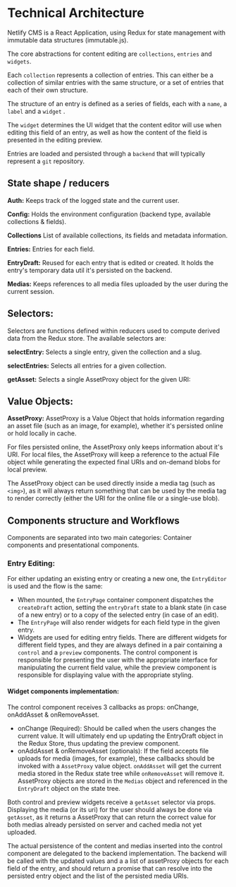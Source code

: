 # Technical Architecture

Netlify CMS is a React Application, using Redux for state management with immutable data structures (immutable.js).

The core abstractions for content editing are `collections`, `entries` and `widgets`.

Each `collection` represents a collection of entries. This can either be a collection of similar entries with the same structure, or a set of entries that each of their own structure.

The structure of an entry is defined as a series of fields, each with a `name`, a `label` and a `widget` .

The `widget` determines the UI widget that the content editor will use when editing this field of an entry, as well as how the content of the field is presented in the editing preview.

Entries are loaded and persisted through a `backend` that will typically represent a `git` repository. 

## State shape / reducers
**Auth:** Keeps track of the logged state and the current user.

**Config:** Holds the environment configuration (backend type, available collections & fields).

**Collections** List of available collections, its fields and metadata information.

**Entries:** Entries for each field.

**EntryDraft:** Reused for each entry that is edited or created. It holds the entry's temporary data util it's persisted on the backend.

**Medias:** Keeps references to all media files uploaded by the user during the current session.

## Selectors:
Selectors are functions defined within reducers used to compute derived data from the Redux store. The available selectors are:

**selectEntry:** Selects a single entry, given the collection and a slug.

**selectEntries:** Selects all entries for a given collection.

**getAsset:** Selects a single AssetProxy object for the given URI:

## Value Objects:
**AssetProxy:** AssetProxy is a Value Object that holds information regarding an asset file (such as an image, for example), whether it's persisted online or hold locally in cache.

For files persisted online, the AssetProxy only keeps information about it's URI. For local files, the AssetProxy will keep a reference to the actual File object while generating the expected final URIs and on-demand blobs for local preview.

The AssetProxy object can be used directly inside a media tag (such as `<img>`), as it will always return something that can be used by the media tag to render correctly (either the URI for the online file or a single-use blob).

## Components structure and Workflows
Components are separated into two main categories: Container components and presentational components.


### Entry Editing:
For either updating an existing entry or creating a new one, the `EntryEditor` is used and the flow is the same:
- When mounted, the `EntryPage` container component dispatches the `createDraft` action, setting the `entryDraft` state to a blank state (in case of a new entry) or to a copy of the selected entry (in case of an edit).
- The `EntryPage` will also render widgets for each field type in the given entry.
- Widgets are used for editing entry fields. There are different widgets for different field types, and they are always defined in a pair containing a `control` and a `preview` components. The control component is responsible for presenting the user with the appropriate interface for manipulating the current field value, while the preview component is responsible for displaying value with the appropriate styling.

#### Widget components implementation:
The control component receives 3 callbacks as props: onChange, onAddAsset & onRemoveAsset.
  - onChange (Required): Should be called when the users changes the current value. It will ultimately end up updating the EntryDraft object in the Redux Store, thus updating the preview component.
  - onAddAsset & onRemoveAsset (optionals): If the field accepts file uploads for media (images, for example), these callbacks should be invoked with a `AssetProxy` value object. `onAddAsset` will get the current media stored in the Redux state tree while `onRemoveAsset` will remove it. AssetProxy objects are stored in the `Medias` object and referenced in the `EntryDraft` object on the state tree.

Both control and preview widgets receive a `getAsset` selector via props. Displaying the media (or its uri) for the user should always be done via `getAsset`, as it returns a AssetProxy that can return the correct value for both medias already persisted on server and cached media not yet uploaded.

The actual persistence of the content and medias inserted into the control component are delegated to the backend implementation. The backend will be called with the updated values and a a list of assetProxy objects for each field of the entry, and should return a promise that can resolve into the persisted entry object and the list of the persisted media URIs.
